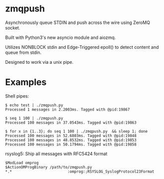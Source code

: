 zmqpush
=======

Asynchronously queue STDIN and push across the wire using ZeroMQ socket.

Built with Python3's new asyncio module and aiozmq.

Utilizes NONBLOCK stdin and Edge-Triggered epoll() to detect content and queue from stdin.

Designed to work via a unix pipe.


Examples
=======

Shell pipes:
```
$ echo test | ./zmqpush.py 
Processed 1 messages in 2.2003ms. Tagged with @pid:19867

$ seq 1 100 | ./zmqpush.py 
Processed 100 messages in 37.0543ms. Tagged with @pid:19863

$ for x in {1..3}; do seq 1 100 | ./zmqpush.py  && sleep 1; done
Processed 100 messages in 52.6803ms. Tagged with @pid:19848
Processed 100 messages in 48.8532ms. Tagged with @pid:19853
Processed 100 messages in 50.1794ms. Tagged with @pid:19858
```

rsyslog5: Ship all messages with RFC5424 format
```
$ModLoad omprog
$ActionOMProgBinary /path/to/zmqpush.py
*.*							:omprog:;RSYSLOG_SyslogProtocol23Format
```
